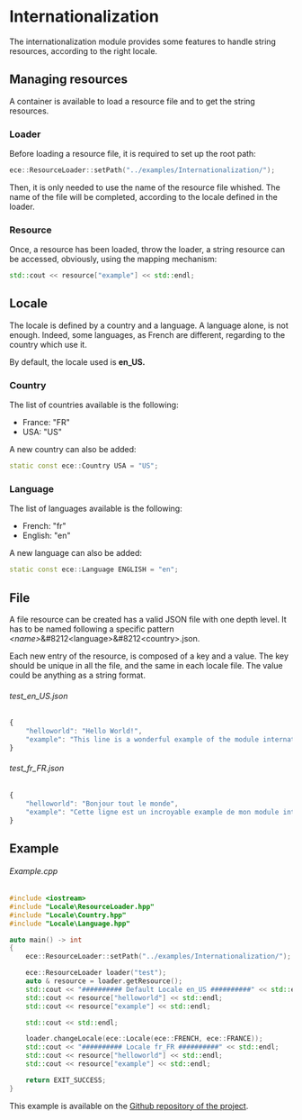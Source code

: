 # Internationalization

The internationalization module provides some features to handle string resources, according to the right locale.

## Managing resources

A container is available to load a resource file and to get the string resources.

### Loader

Before loading a resource file, it is required to set up the root path:

```cpp
ece::ResourceLoader::setPath("../examples/Internationalization/");
```

Then, it is only needed to use the name of the resource file whished. The name of the file will be completed, according to the locale defined in the loader.

### Resource

Once, a resource has been loaded, throw the loader, a string resource can be accessed, obviously, using the mapping mechanism:

```cpp
std::cout << resource["example"] << std::endl;
```

## Locale

The locale is defined by a country and a language. A language alone, is not enough. Indeed, some languages, as French are different, regarding to the country which use it.

By default, the locale used is **en\_US.**

### Country

The list of countries available is the following:

* France: "FR"
* USA: "US"

A new country can also be added:

```cpp
static const ece::Country USA = "US";
```

### Language

The list of languages available is the following:

* French: "fr"
* English: "en"

A new language can also be added:

```cpp
static const ece::Language ENGLISH = "en";
```

## File

A file resource can be created has a valid JSON file with one depth level. It has to be named following a specific pattern _&lt;name&gt;_&\#8212&lt;language&gt;&\#8212&lt;country&gt;.json.

Each new entry of the resource, is composed of a key and a value. The key should be unique in all the file, and the same in each locale file. The value could be anything as a string format.

###### test\_en\_US.json

```js
{
    "helloworld": "Hello World!",
    "example": "This line is a wonderful example of the module internationalization working ..."
}
```

###### test\_fr\_FR.json

```js
{
    "helloworld": "Bonjour tout le monde",
    "example": "Cette ligne est un incroyable example de mon module internationalisation en fontionnement ..."
}
```

## Example

###### Example.cpp

```cpp
#include <iostream>
#include "Locale\ResourceLoader.hpp"
#include "Locale\Country.hpp"
#include "Locale\Language.hpp"

auto main() -> int
{
    ece::ResourceLoader::setPath("../examples/Internationalization/");

    ece::ResourceLoader loader("test");
    auto & resource = loader.getResource();
    std::cout << "########## Default Locale en_US ##########" << std::endl;
    std::cout << resource["helloworld"] << std::endl;
    std::cout << resource["example"] << std::endl;

    std::cout << std::endl;

    loader.changeLocale(ece::Locale(ece::FRENCH, ece::FRANCE));
    std::cout << "########## Locale fr_FR ##########" << std::endl;
    std::cout << resource["helloworld"] << std::endl;
    std::cout << resource["example"] << std::endl;

    return EXIT_SUCCESS;
}
```

This example is available on the [Github repository of the project](https://github.com/Isilin/Edencraft "Github repository of the project").

